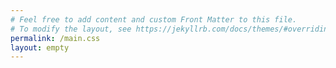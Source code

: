 ```yaml
---
# Feel free to add content and custom Front Matter to this file.
# To modify the layout, see https://jekyllrb.com/docs/themes/#overriding-theme-defaults
permalink: /main.css
layout: empty
---
```

